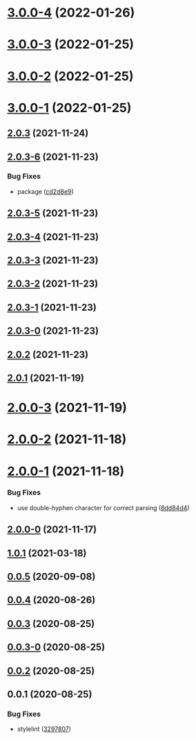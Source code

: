 # [3.0.0-4](https://github.com/LCGroupIT/lcgroup.tools-linters/compare/v3.0.0-3...v3.0.0-4) (2022-01-26)



# [3.0.0-3](https://github.com/LCGroupIT/lcgroup.tools-linters/compare/v3.0.0-2...v3.0.0-3) (2022-01-25)



# [3.0.0-2](https://github.com/LCGroupIT/lcgroup.tools-linters/compare/v3.0.0-1...v3.0.0-2) (2022-01-25)



# [3.0.0-1](https://github.com/LCGroupIT/lcgroup.tools-linters/compare/v2.0.3...v3.0.0-1) (2022-01-25)



## [2.0.3](https://github.com/LCGroupIT/lcgroup.tools-linters/compare/v2.0.3-6...v2.0.3) (2021-11-24)



## [2.0.3-6](https://github.com/LCGroupIT/lcgroup.tools-linters/compare/v2.0.3-5...v2.0.3-6) (2021-11-23)


### Bug Fixes

* package ([cd2d8e9](https://github.com/LCGroupIT/lcgroup.tools-linters/commit/cd2d8e9f1052595995a0be6749bd4c1ba2a84c47))



## [2.0.3-5](https://github.com/LCGroupIT/lcgroup.tools-linters/compare/v2.0.3-4...v2.0.3-5) (2021-11-23)



## [2.0.3-4](https://github.com/LCGroupIT/lcgroup.tools-linters/compare/v2.0.3-3...v2.0.3-4) (2021-11-23)



## [2.0.3-3](https://github.com/LCGroupIT/lcgroup.tools-linters/compare/v2.0.3-2...v2.0.3-3) (2021-11-23)



## [2.0.3-2](https://github.com/LCGroupIT/lcgroup.tools-linters/compare/v2.0.3-1...v2.0.3-2) (2021-11-23)



## [2.0.3-1](https://github.com/LCGroupIT/lcgroup.tools-linters/compare/v2.0.3-0...v2.0.3-1) (2021-11-23)



## [2.0.3-0](https://github.com/LCGroupIT/lcgroup.tools-linters/compare/v2.0.2...v2.0.3-0) (2021-11-23)



## [2.0.2](https://github.com/LCGroupIT/lcgroup.tools-linters/compare/v2.0.1...v2.0.2) (2021-11-23)



## [2.0.1](https://github.com/LCGroupIT/lcgroup.tools-linters/compare/v2.0.0-3...v2.0.1) (2021-11-19)



# [2.0.0-3](https://github.com/LCGroupIT/lcgroup.tools-linters/compare/v2.0.0-2...v2.0.0-3) (2021-11-19)



# [2.0.0-2](https://github.com/LCGroupIT/lcgroup.tools-linters/compare/v2.0.0-1...v2.0.0-2) (2021-11-18)



# [2.0.0-1](https://github.com/LCGroupIT/lcgroup.tools-linters/compare/v2.0.0-0...v2.0.0-1) (2021-11-18)


### Bug Fixes

* use double-hyphen character for correct parsing ([8dd84d4](https://github.com/LCGroupIT/lcgroup.tools-linters/commit/8dd84d4f8f195be794a946c19ab68eaffbcb6fae))



## [2.0.0-0](https://github.com/LCGroupIT/lcgroup.tools-linters/compare/v1.0.1...v2.0.0-0) (2021-11-17)



## [1.0.1](https://github.com/LCGroupIT/lcgroup.tools-linters/compare/v0.1.0...v1.0.1) (2021-03-18)



## [0.0.5](https://github.com/LCGroupIT/lcgroup.tools-linters/compare/v0.0.4...v0.0.5) (2020-09-08)



## [0.0.4](https://github.com/LCGroupIT/lcgroup.tools-linters/compare/v0.0.3...v0.0.4) (2020-08-26)



## [0.0.3](https://github.com/LCGroupIT/lcgroup.tools-linters/compare/v0.0.3-0...v0.0.3) (2020-08-25)



## [0.0.3-0](https://github.com/LCGroupIT/lcgroup.tools-linters/compare/v0.0.2...v0.0.3-0) (2020-08-25)



## [0.0.2](https://github.com/LCGroupIT/lcgroup.tools-linters/compare/v0.0.1...v0.0.2) (2020-08-25)



## 0.0.1 (2020-08-25)


### Bug Fixes

* stylelint ([3297807](https://github.com/LCGroupIT/lcgroup.tools-linters/commit/3297807ee6fd75ae4b959563b43fdd5f5cd87c5a))



